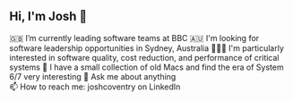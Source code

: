 ## Hi, I'm Josh 👋

🇬🇧 I’m currently leading software teams at BBC 
🇦🇺 I'm looking for software leadership opportunities in Sydney, Australia 
🧑🏻‍💻 I'm particularly interested in software quality, cost reduction, and performance of critical systems
🍎 I have a small collection of old Macs and find the era of System 6/7 very interesting 
💬 Ask me about anything  
📫 How to reach me: joshcoventry on LinkedIn  
